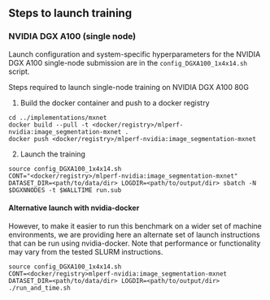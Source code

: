 ## Steps to launch training

### NVIDIA DGX A100 (single node)

Launch configuration and system-specific hyperparameters for the NVIDIA DGX A100
single-node submission are in the `config_DGXA100_1x4x14.sh` script.

Steps required to launch single-node training on NVIDIA DGX A100 80G

1. Build the docker container and push to a docker registry

```
cd ../implementations/mxnet
docker build --pull -t <docker/registry>/mlperf-nvidia:image_segmentation-mxnet .
docker push <docker/registry>/mlperf-nvidia:image_segmentation-mxnet
```

2. Launch the training

```
source config_DGXA100_1x4x14.sh
CONT="<docker/registry>/mlperf-nvidia:image_segmentation-mxnet" DATASET_DIR=<path/to/data/dir> LOGDIR=<path/to/output/dir> sbatch -N $DGXNNODES -t $WALLTIME run.sub
```

#### Alternative launch with nvidia-docker

However, to make it easier to run this benchmark on a wider set of machine
environments, we are providing here an alternate set of launch instructions
that can be run using nvidia-docker. Note that performance or functionality may
vary from the tested SLURM instructions.

```
source config_DGXA100_1x4x14.sh
CONT=<docker/registry>mlperf-nvidia:image_segmentation-mxnet DATASET_DIR=<path/to/data/dir> LOGDIR=<path/to/output/dir> ./run_and_time.sh
